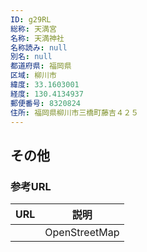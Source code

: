```yaml
---
ID: g29RL
総称: 天満宮
名称: 天満神社
名称読み: null
別名: null
都道府県: 福岡県
区域: 柳川市
緯度: 33.1603001
経度: 130.4134937
郵便番号: 8320824
住所: 福岡県柳川市三橋町藤吉４２５
---
```


## その他

### 参考URL

| URL | 説明          |
| --- | ------------- |
|     | OpenStreetMap |
